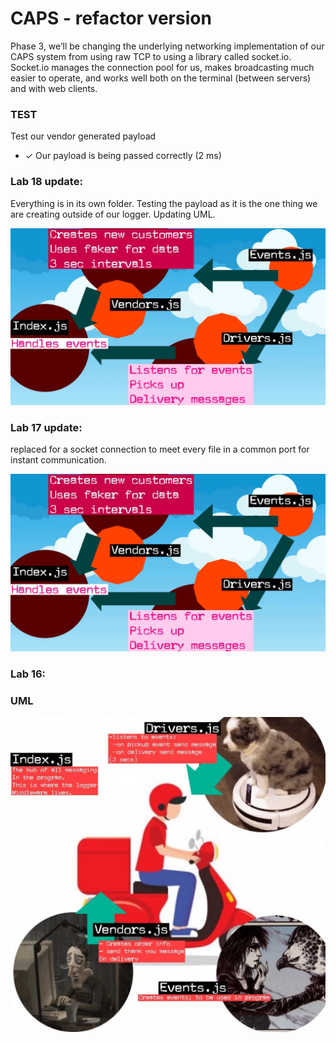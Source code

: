 # CAPS - refactor version

Phase 3, we’ll be changing the underlying networking implementation of our CAPS system from using raw TCP to using a library called socket.io. Socket.io manages the connection pool for us, makes broadcasting much easier to operate, and works well both on the terminal (between servers) and with web clients.

### TEST

  Test our vendor generated payload
-    ✓ Our payload is being passed correctly (2 ms)

### Lab 18 update:

Everything is in its own folder. Testing the payload as it is the one thing we are creating outside of our logger. Updating UML.

![uml](https://github.com/401Repo/CAPS/blob/main/Image%20from%20iOS%20(5).jpg)

### Lab 17 update:

replaced for a socket connection to meet every file in a common port for instant communication. 

![uml](https://github.com/401Repo/CAPS/blob/main/Image%20from%20iOS%20(5).jpg)

### Lab 16: 

### UML

![uml](https://github.com/401Repo/CAPS/blob/main/Image%20from%20iOS%20(4).jpg?raw=true)
